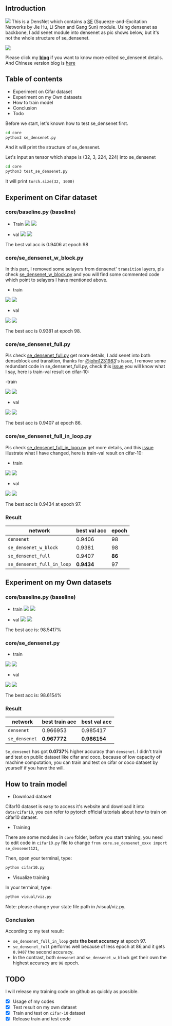 ## Introduction

![](assets/03.jpeg)
This is a DensNet  which contains a [SE](https://arxiv.org/abs/1709.01507) (Squeeze-and-Excitation Networks by Jie Hu, Li Shen and Gang Sun) module.
Using densenet as backbone, I add senet module into densenet as pic shows below, but it's not the whole structure of se_densenet. 

![](assets/02.png)

Please click my **[blog](http://www.zhouyuangan.cn/2018/11/se_densenet-modify-densenet-with-champion-network-of-the-2017-classification-task-named-squeeze-and-excitation-network/)**  if you want to know more edited se_densenet details. And Chinese version blog is [here](https://zhuanlan.zhihu.com/p/48499356)

## Table of contents

- Experiment on Cifar dataset
- Experiment on my Own datasets
- How to train model
- Conclusion
- Todo

Before we start, let's known how to test se_densenet first.

```bash
cd core
python3 se_densenet.py
```

And it will print the structure of se_densenet.

Let's input an tensor which shape is (32, 3, 224, 224) into se_densenet

```bash
cd core
python3 test_se_densenet.py
```

It will print ``torch.size(32, 1000)``

## Experiment on Cifar dataset

### core/baseline.py (baseline)

- Train
![](assets/cifar_densenet121_train_acc.png)
![](assets/cifar_densenet121_train_loss.png)

- val
![](assets/cifar_densenet121_val_acc.png)
![](assets/cifar_densenet121_val_loss.png)

The best val acc is 0.9406 at epoch 98

### core/se_densenet_w_block.py

In this part, I removed some selayers from densenet' ``transition`` layers, pls check [se_densenet_w_block.py](https://github.com/zhouyuangan/SE_DenseNet/blob/master/se_densenet_w_block.py) and you will find some commented code which point to selayers I have mentioned above.

- train

![](assets/cifar_se_densenet121_w_block_train_acc.png)
![](assets/cifar_se_densenet121_w_block_train_loss.png)

- val

![](assets/cifar_se_densenet121_w_block_val_acc.png)
![](assets/cifar_se_densenet121_w_block_val_loss.png)

The best acc is 0.9381 at epoch 98.

### core/se_densenet_full.py

Pls check [se_densenet_full.py](https://github.com/zhouyuangan/SE_DenseNet/blob/master/se_densenet_full.py) get more details, I add senet into both denseblock and transition, thanks for [@john1231983](https://github.com/John1231983)'s issue, I remove some redundant code in se_densenet_full.py, check this [issue](https://github.com/zhouyuangan/SE_DenseNet/issues/1) you will know what I say, here is train-val result on cifar-10:

-train

![](assets/cifar_se_densenet121_full_train_acc.png)
![](assets/cifar_se_densenet121_full_train_loss.png)

- val

![](assets/cifar_se_densenet121_full_val_acc.png)
![](assets/cifar_se_densenet121_full_val_loss.png)

The best acc is 0.9407 at epoch 86.

### core/se_densenet_full_in_loop.py

Pls check [se_densenet_full_in_loop.py](https://github.com/zhouyuangan/SE_DenseNet/blob/master/se_densenet_full_in_loop.py) get more details, and this [issue](https://github.com/zhouyuangan/SE_DenseNet/issues/1#issuecomment-438891133) illustrate what I have changed, here is train-val result on cifar-10:

- train

![](assets/cifar_se_densenet121_full_in_loop_train_acc.png)
![](assets/cifar_se_densenet121_full_in_loop_train_loss.png)

- val

![](assets/cifar_se_densenet121_full_in_loop_val_acc.png)
![](assets/cifar_se_densenet121_full_in_loop_val_loss.png)

The best acc is 0.9434 at epoch 97.

### Result

|network|best val acc|epoch|
|--|--|--|
|``densenet``|0.9406|98|
|``se_densenet_w_block``|0.9381|98|
|``se_densenet_full``|0.9407|**86**|
|``se_densenet_full_in_loop``|**0.9434**|97|

## Experiment on my Own datasets


### core/baseline.py (baseline)

- train
![](assets/densenet121_train_acc.png)
![](assets/densenet121_train_loss.png)

- val
![](assets/densenet121_val_acc.png)
![](assets/densenet121_val_loss.png)

The best acc is: 98.5417%

### core/se_densenet.py

- train

![](assets/se_densenet121_train_acc.png)
![](assets/se_densenet121_train_loss.png)

- val

![](assets/se_densenet121_val_acc.png)
![](assets/se_densenet121_val_loss.png)

The best acc is: 98.6154%

### Result

|network|best train acc|best val acc|
|--|--|--|
|``densenet``|0.966953|0.985417|
|``se_densenet``|**0.967772**|**0.986154**|

``Se_densenet`` has got **0.0737%** higher accuracy than ``densenet``. I didn't train and test on public dataset like cifar and coco, because of low capacity of machine computation, you can train and test on cifar or coco dataset by yourself if you have the will.

## How to train model

- Download dataset

Cifar10 dataset is easy to access it's website and download it into `data/cifar10`, you can refer to pytorch official tutorials about how to train on cifar10 dataset.

- Training

There are some modules in `core` folder, before you start training, you need to edit code in `cifar10.py` file to change `from core.se_densenet_xxxx import se_densenet121`,

Then, open your terminal, type:
```bash
python cifar10.py
```

- Visualize training

In your terminal, type:

```bash
python visual/viz.py
```
Note: please change your state file path in /visual/viz.py.

### Conclusion

According to my test result:
- ``se_densenet_full_in_loop`` gets **the best accuracy** at epoch 97.
-  ``se_densenet_full`` performs well because of less epoch at 86,and it gets ``0.9407`` the second accuracy.
- In the contrast, both ``densenet`` and ``se_densenet_w_block`` get their own the highest accuracy are ``98`` epoch.

## TODO

I will release my training code on github as quickly as possible.

- [x] Usage of my codes
- [x] Test result on my own dataset
- [x] Train and test on ``cifar-10`` dataset
- [x] Release train and test code

